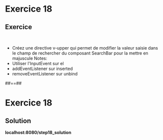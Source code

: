 <!-- .slide: class="exercice" -->
# Exercice 18
## Exercice
<br>

- Créez une directive v-upper qui permet de modifier la valeur saisie dans le champ de rechercher du composant SearchBar pour la mettre en majuscule
Notes:
- Utiliser l'InputEvent sur el
- addEventListener sur inserted
- removeEventListener sur unbind

##==##

<!-- .slide: class="exercice" -->
# Exercice 18
## Solution
__localhost:8080/step18_solution__
<!-- .element: class="full-center" -->
